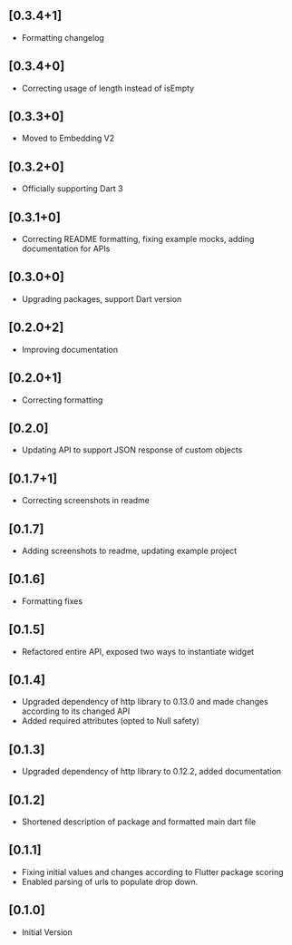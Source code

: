 ## [0.3.4+1]
  * Formatting changelog

## [0.3.4+0]
  * Correcting usage of length instead of isEmpty

## [0.3.3+0]
  * Moved to Embedding V2

## [0.3.2+0]
  * Officially supporting Dart 3

## [0.3.1+0]
  * Correcting README formatting, fixing example mocks, adding documentation for APIs

## [0.3.0+0]
  * Upgrading packages, support Dart version

## [0.2.0+2]
  * Improving documentation

## [0.2.0+1]
  * Correcting formatting

## [0.2.0]
  * Updating API to support JSON response of custom objects

## [0.1.7+1]
  * Correcting screenshots in readme

## [0.1.7]
  * Adding screenshots to readme, updating example project

## [0.1.6]
  * Formatting fixes

## [0.1.5]
  * Refactored entire API, exposed two ways to instantiate widget

## [0.1.4]
  * Upgraded dependency of http library to 0.13.0 and made changes according to its changed API
  * Added required attributes (opted to Null safety)

## [0.1.3]
  * Upgraded dependency of http library to 0.12.2, added documentation

## [0.1.2]
  * Shortened description of package and formatted main dart file

## [0.1.1]
  * Fixing initial values and changes according to Flutter package scoring
  * Enabled parsing of urls to populate drop down.

## [0.1.0]
  * Initial Version